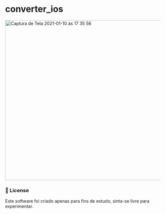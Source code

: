 # converter_ios

<img width="518" alt="Captura de Tela 2021-01-10 às 17 35 56" src="https://user-images.githubusercontent.com/21297341/104134739-5a351880-536a-11eb-96c4-a6352dd98c4e.png">


### :page_with_curl: License
Este software foi criado apenas para fins de estudo, sinta-se livre para experimentar.
